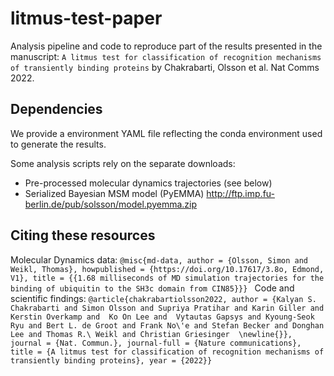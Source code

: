 # litmus-test-paper 
Analysis pipeline and code to reproduce part of the results presented in the manuscript:
 `A litmus test for classification of recognition mechanisms of transiently binding proteins`
 by Chakrabarti, Olsson et al. Nat Comms 2022.

## Dependencies
We provide a environment YAML file reflecting the conda environment used to generate the results.

Some analysis scripts rely on the separate downloads:
 - Pre-processed molecular dynamics trajectories (see below)
 - Serialized Bayesian MSM model (PyEMMA) http://ftp.imp.fu-berlin.de/pub/solsson/model.pyemma.zip


## Citing these resources
Molecular Dynamics data:
`@misc{md-data,
	author = {Olsson, Simon and Weikl, Thomas},
	howpublished = {https://doi.org/10.17617/3.8o, Edmond, V1},
	title = {{1.68 milliseconds of MD simulation trajectories for the binding of ubiquitin to the SH3c domain from CIN85}}}
`
Code and scientific findings:
`@article{chakrabartiolsson2022,
	author = {Kalyan S. Chakrabarti and Simon Olsson and Supriya Pratihar and Karin Giller and Kerstin Overkamp and  Ko On Lee and  Vytautas Gapsys and Kyoung-Seok Ryu and Bert L. de Groot and Frank No\'e and Stefan Becker and Donghan Lee and Thomas R.\ Weikl and Christian Griesinger 
\newline{}},
journal = {Nat. Commun.},
	journal-full = {Nature communications},
	title = {A litmus test for classification of recognition mechanisms of transiently binding proteins},
	year = {2022}}`
